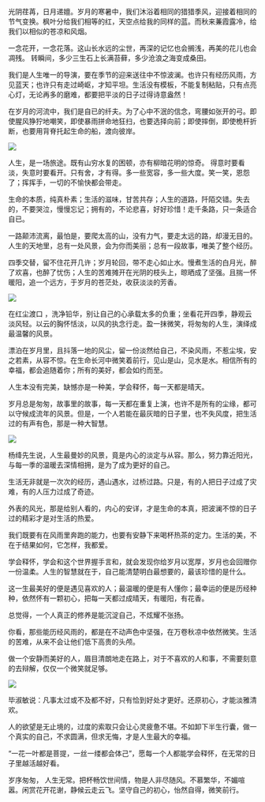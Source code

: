 光阴荏苒，日月递嬗。岁月的寒暑中，我们沐浴着相同的猎猎季风，迎接着相同的节气变换。枫叶分给我们相等的红，天空点给我的同样的蓝。而秋来蒹霞露冷，给我们以相似的苍凉和风烟。

一念花开，一念花落。这山长水远的尘世，再深的记忆也会搁浅，再美的花儿也会凋残。 转瞬间，多少三生石上长满苔藓，多少沧浪之海变成桑田。

我们是人生唯一的导演，要在季节的迎来送往中不惊波澜。也许只有经历风雨，方见蓝天；也许只有走过崎岖，才知平坦。生活没有模板，不能复制粘贴，只有点亮心灯，无论再多的磨难，都要把平淡的日子过得诗意盎然！

在岁月的河流中，我们是自已的纤夫。为了心中不泯的信念，弯腰如张开的弓。即使腥风狰狞地嘲笑，即使暴雨拼命地狂扫，也要选择向前；即使摔倒，即使桅杆折断，也要用背脊托起生命的船，渡向彼岸。

![](./fab617238a6ba928af73523a9b3268b.jpg)

人生，是一场旅途。既有山穷水复的困顿，亦有柳暗花明的惊奇。 得意时要看淡，失意时要看开。只有舍，才有得。多一些宽容，多一些大度。笑一笑，恩怨了；挥挥手，一切的不愉快都会带走。

生命的本质，纯真朴素；生活的滋味，甘苦共存；人生的道路，阡陌交错。失去的，不要哭泣，慢慢忘记；拥有的，不论悲喜，好好珍惜！走千条路，只一条适合自已。

一路颠沛流离，最怕是，要爬太高的山，没有力气，要走太远的路，却漫无目的。人生的天地里，总有一处风景，会为你而美丽；总有一段故事，唯美了整个经历。

四季交替，留不住花开几许；岁月轮回，带不走心如止水。慢煮生活的白月光，醉了欢喜，也醉了忧伤；人生的苦难摊开在光阴的枝头上，晾晒成了坚强。且揣一怀暖阳，追一个远方，于岁月的苍茫处，收获淡淡的芳香。

![](./ead6b38e7ceb61fd552d76d9c15f102.jpg)

在红尘渡口 ，洗净铅华，别让自己的心承载太多的负重；坐看花开四季，静观云淡风轻。以云的胸怀恬淡，以风的执念行走。盈一抹微笑，将匆匆的人生，演绎成最温馨的风景。

漂泊在岁月里，且抖落一地的风尘，留一份淡然给自己，不染风雨，不惹尘埃，安之若素，从容不惊。在生命长河中微笑着前行，见山是山，见水是水。相信所有的幸福，都会追随着你；所有的美好，都会如约而至。

人生本没有完美，缺憾亦是一种美，学会释怀，每一天都是晴天。

岁月总是匆匆，故事里的故事，每一天都在重复上演，也许不是所有的尘缘，都可以守候成流年的风景。但是，一个人若能在最灰暗的日子里，也不失风度，把生活过的有声有色，那是一种大智慧。

![](./f850f71630c56aa77120db635720e5b.jpg)

杨绛先生说，人生最曼妙的风景，竟是内心的淡定与从容。那么，努力靠近阳光，与每一季的温暖去深情相拥，是为了成为更好的自己。

生活无非就是一次次的经历，遇山遇水，过桥过路。只是，有的人把日子过成了灾难，有的人压力过成了奇迹。

外表的风光，那是给别人看的，内心的安详，才是生命的本真，把波澜不惊的日子过的精彩才是对生活的热爱。

我们既要有在风雨里奔跑的能力，也要有安静下来喝杯热茶的定力。生活的美，不在于结果如何，它怎样，我都爱。

学会释怀，学会和这个世界握手言和，就会发现你给岁月以宽厚，岁月也会回赠你一份温柔。人生的智慧就在于，自己能清楚明白最想要的，最该珍惜的是什么。

这一生最美好的便是遇见喜欢的人；最温暖的便是有人懂你；最幸运的便是历经种种，依然怀有一颗初心，把每一天都过成晴天，有暖阳，有花香。

总觉得，一个人真正的修养是能沉淀自己，不炫耀不张扬。

你看，那些能历经风雨的，都是在不动声色中坚强，在万卷秋凉中依然微笑。生活的苦难，从来不会让他们低下高贵的头颅。

做一个安静而美好的人，眉目清朗地走在路上，对于不喜欢的人和事，不需要刻意的去辩解，仅仅一个微笑就足够。

![](./aa52e7a0aa8e690699d9e3549ad5acd.jpg)

毕淑敏说：凡事太过或不及都不好，只有恰到好处才更好。还原初心，才能淡雅清欢。

人的欲望是无止境的，过度的索取只会让心灵疲惫不堪。不如卸下半生行囊，做一个真实的自己，不求圆满，但求无悔，才是人生最大的幸福。

“一花一叶都是菩提，一丝一缕都会体己”，愿每一个人都能学会释怀，在无常的日子里越活越好看。

岁序匆匆， 人生无常。把杯畅饮世间情，物是人非尽随风。不慕繁华，不媚喧嚣。闲赏花开花谢，静候云走云飞。坚守自己的初心，怡然自得，微笑前行。
